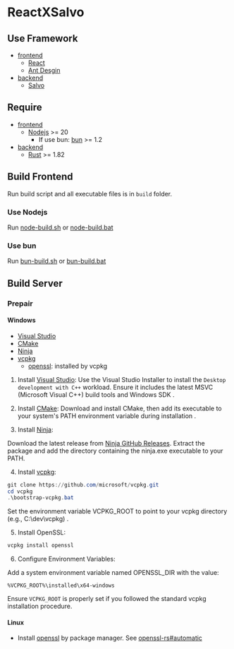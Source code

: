 # ReactXSalvo

## Use Framework

- [frontend](./frontend/)
  - [React](https://react.dev/)
  - [Ant Desgin](https://ant-design.antgroup.com/)
- [backend](./server/)
  - [Salvo](https://salvo.rs/)

## Require

- [frontend](./frontend/)
  - [Nodejs](https://nodejs.org/) >= 20
    - If use bun: [bun](https://bun.sh/) >= 1.2
- [backend](./server/)
  - [Rust](https://www.rust-lang.org/) >= 1.82

## Build Frontend

Run build script and all executable files is in `build` folder.

### Use Nodejs

Run [node-build.sh](./node-build.sh) or [node-build.bat](./node-build.bat)

### Use bun

Run [bun-build.sh](./bun-build.sh) or [bun-build.bat](./bun-build.bat)

## Build Server

### Prepair

#### Windows

- [Visual Studio](https://visualstudio.microsoft.com/)
- [CMake](https://cmake.org/)
- [Ninja](https://ninja-build.org/)
- [vcpkg](https://vcpkg.io/)
  - [openssl](https://www.openssl.org/): installed by vcpkg

1. Install [Visual Studio]((https://visualstudio.microsoft.com/)): Use the Visual Studio Installer to install the `Desktop development with C++` workload. Ensure it includes the latest MSVC (Microsoft Visual C++) build tools and Windows SDK .

2. Install [CMake](https://cmake.org/): Download and install CMake, then add its executable to your system's PATH environment variable during installation .

3. Install [Ninja](https://ninja-build.org/):

Download the latest release from [Ninja GitHub Releases](https://github.com/ninja-build/ninja/releases). Extract the package and add the directory containing the ninja.exe executable to your PATH.

4. Install [vcpkg](https://vcpkg.io/):

```powershell
git clone https://github.com/microsoft/vcpkg.git
cd vcpkg
.\bootstrap-vcpkg.bat
```

Set the environment variable VCPKG_ROOT to point to your vcpkg directory (e.g., C:\dev\vcpkg) .

5. Install OpenSSL:

```powershell
vcpkg install openssl
```

6. Configure Environment Variables:

Add a system environment variable named OPENSSL_DIR with the value:

```
%VCPKG_ROOT%\installed\x64-windows
```

Ensure `VCPKG_ROOT` is properly set if you followed the standard vcpkg installation procedure.

#### Linux

- Install [openssl](https://www.openssl.org/) by package manager. See [openssl-rs#automatic](https://docs.rs/openssl/latest/openssl/#automatic)